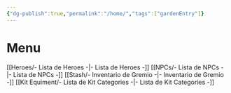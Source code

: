 ```yaml
---
{"dg-publish":true,"permalink":"/home/","tags":["gardenEntry"]}
---
```


# Menu
[[Heroes/- Lista de Heroes -\|- Lista de Heroes -]]
[[NPCs/- Lista de NPCs -\|- Lista de NPCs -]]
[[Stash/- Inventario de Gremio -\|- Inventario de Gremio -]]
[[Kit Equiment/- Lista de Kit Categories -\|- Lista de Kit Categories -]]


